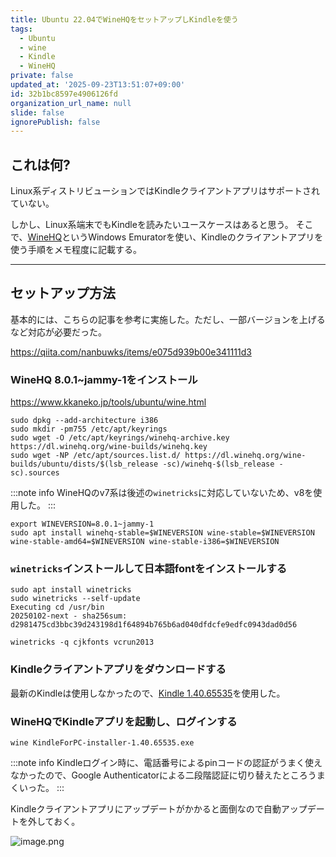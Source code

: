 ```yaml
---
title: Ubuntu 22.04でWineHQをセットアップしKindleを使う
tags:
  - Ubuntu
  - wine
  - Kindle
  - WineHQ
private: false
updated_at: '2025-09-23T13:51:07+09:00'
id: 32b1bc8597e4906126fd
organization_url_name: null
slide: false
ignorePublish: false
---
```

## これは何?

Linux系ディストリビューションではKindleクライアントアプリはサポートされていない。

しかし、Linux系端末でもKindleを読みたいユースケースはあると思う。
そこで、[WineHQ](https://www.winehq.org/)というWindows Emuratorを使い、Kindleのクライアントアプリを使う手順をメモ程度に記載する。

---

## セットアップ方法

基本的には、こちらの記事を参考に実施した。ただし、一部バージョンを上げるなど対応が必要だった。

https://qiita.com/nanbuwks/items/e075d939b00e341111d3

### WineHQ 8.0.1~jammy-1をインストール

https://www.kkaneko.jp/tools/ubuntu/wine.html

```shell
sudo dpkg --add-architecture i386 
sudo mkdir -pm755 /etc/apt/keyrings 
sudo wget -O /etc/apt/keyrings/winehq-archive.key https://dl.winehq.org/wine-builds/winehq.key
sudo wget -NP /etc/apt/sources.list.d/ https://dl.winehq.org/wine-builds/ubuntu/dists/$(lsb_release -sc)/winehq-$(lsb_release -sc).sources
```

:::note info
WineHQのv7系は後述の`winetricks`に対応していないため、v8を使用した。
:::

```shell
export WINEVERSION=8.0.1~jammy-1
sudo apt install winehq-stable=$WINEVERSION wine-stable=$WINEVERSION wine-stable-amd64=$WINEVERSION wine-stable-i386=$WINEVERSION
```

### `winetricks`インストールして日本語fontをインストールする

```shell
sudo apt install winetricks
sudo winetricks --self-update
Executing cd /usr/bin
20250102-next - sha256sum: d2981475cd3bbc39d243198d1f64894b765b6ad040dfdcfe9edfc0943dad0d56

winetricks -q cjkfonts vcrun2013
```

### Kindleクライアントアプリをダウンロードする

最新のKindleは使用しなかったので、[Kindle 1.40.65535](https://kindle-for-pc.en.uptodown.com/windows/download/106935598)を使用した。

### WineHQでKindleアプリを起動し、ログインする

```shell
wine KindleForPC-installer-1.40.65535.exe
```

:::note info
Kindleログイン時に、電話番号によるpinコードの認証がうまく使えなかったので、Google Authenticatorによる二段階認証に切り替えたところうまくいった。
:::

Kindleクライアントアプリにアップデートがかかると面倒なので自動アップデートを外しておく。

![image.png](https://qiita-image-store.s3.ap-northeast-1.amazonaws.com/0/3718390/de98d40d-5d67-4b1e-9d1b-71393f3d52f6.png)
